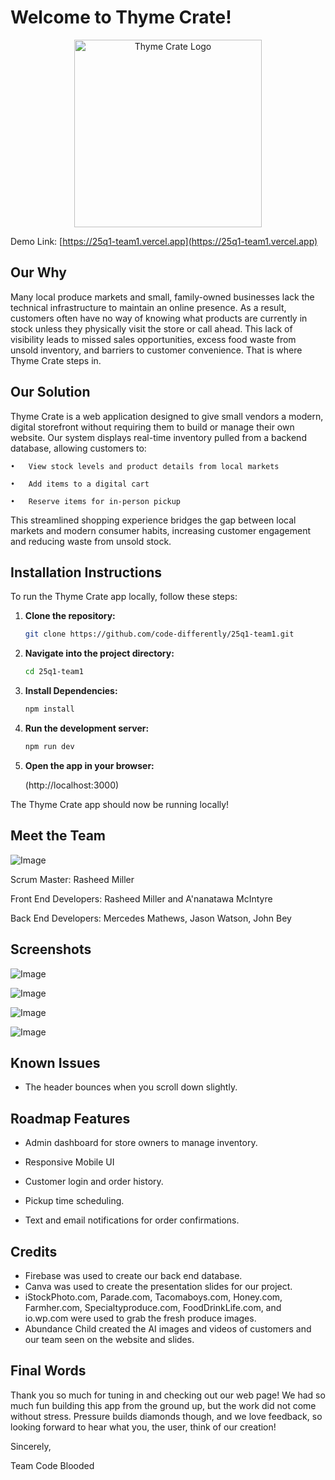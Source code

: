 # **Welcome to Thyme Crate!**

<p align="center">
  <img src="https://github.com/user-attachments/assets/36b5d416-6e4b-4ba8-a055-f7f3347bd37f" alt="Thyme Crate Logo" width="300"/>
</p>

Demo Link: [https://25q1-team1.vercel.app](https://25q1-team1.vercel.app)

## Our Why

Many local produce markets and small, family-owned businesses lack the technical infrastructure to maintain an online presence. As a result, customers often have no way of knowing what products are currently in stock unless they physically visit the store or call ahead. This lack of visibility leads to missed sales opportunities, excess food waste from unsold inventory, and barriers to customer convenience. That is where Thyme Crate steps in.

## Our Solution

Thyme Crate is a web application designed to give small vendors a modern, digital storefront without requiring them to build or manage their own website. Our system displays real-time inventory pulled from a backend database, allowing customers to:

 
	•	View stock levels and product details from local markets
 
	•	Add items to a digital cart
 
	•	Reserve items for in-person pickup
 
  
This streamlined shopping experience bridges the gap between local markets and modern consumer habits, increasing customer engagement and reducing waste from unsold stock.

## Installation Instructions

To run the Thyme Crate app locally, follow these steps:

1. **Clone the repository:**

   ```bash
   git clone https://github.com/code-differently/25q1-team1.git

2. **Navigate into the project directory:**

   ```bash
   cd 25q1-team1

3. **Install Dependencies:**

   ```bash
   npm install

4. **Run the development server:**

   ```bash
   npm run dev

5. **Open the app in your browser:**

   (http://localhost:3000)

 The Thyme Crate app should now be running locally!
 
## Meet the Team

![Image](https://github.com/user-attachments/assets/5d12415b-0041-4857-a8aa-651cb1c9424f)

Scrum Master: Rasheed Miller

Front End Developers: Rasheed Miller and A'nanatawa McIntyre

Back End Developers: Mercedes Mathews, Jason Watson, John Bey

## Screenshots 

![Image](https://github.com/user-attachments/assets/db0b7588-b189-4d20-ae4f-857147a77703)

![Image](https://github.com/user-attachments/assets/8c9d8450-0436-4bae-b6ea-e6a2f1ba7212)

![Image](https://github.com/user-attachments/assets/d7a1fc26-5647-4f9c-b275-9b7c60adb642)

![Image](https://github.com/user-attachments/assets/f33d90f3-dcdd-4ad1-999a-7dabb06c58ad)

## Known Issues

- The header bounces when you scroll down slightly. 

## Roadmap Features

- Admin dashboard for store owners to manage inventory.


- Responsive Mobile UI


- Customer login and order history.

- Pickup time scheduling.


- Text and email notifications for order confirmations.


## Credits

- Firebase was used to create our back end database.
- Canva was used to create the presentation slides for our project.
- iStockPhoto.com, Parade.com, Tacomaboys.com, Honey.com, Farmher.com, Specialtyproduce.com, FoodDrinkLife.com, and io.wp.com were used to grab the fresh produce images.
- Abundance Child created the AI images and videos of customers and our team seen on the website and slides.

## Final Words

Thank you so much for tuning in and checking out our web page! We had so much fun building this app from the ground up, but the work did not come without stress. Pressure builds diamonds though, and we love feedback, so looking forward to hear what you, the user, think of our creation! 

Sincerely, 

Team Code Blooded
